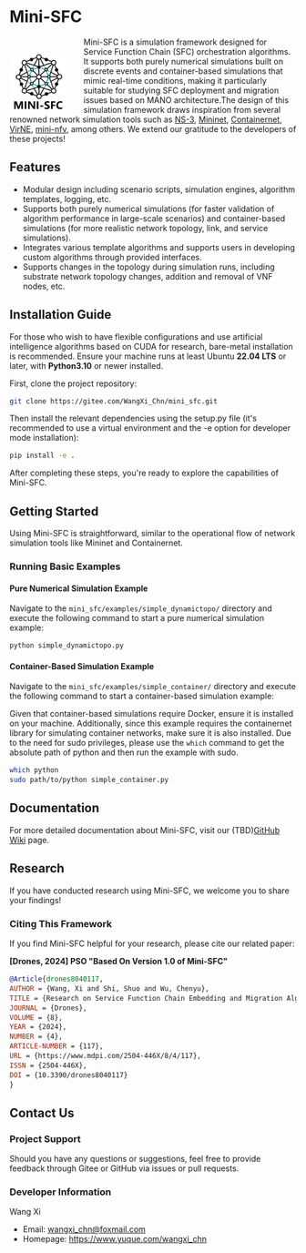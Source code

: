# Mini-SFC

<img align="left" width="100" height="100" style="margin: 30px 30px 0 0;" src="doc/figures/logo.png" />

Mini-SFC is a simulation framework designed for Service Function Chain (SFC) orchestration algorithms. It supports both purely numerical simulations built on discrete events and container-based simulations that mimic real-time conditions, making it particularly suitable for studying SFC deployment and migration issues based on MANO architecture.The design of this simulation framework draws inspiration from several renowned network simulation tools such as [NS-3](https://www.nsnam.org/), [Mininet](https://github.com/mininet/mininet), [Containernet](https://github.com/containernet/containernet), [VirNE](https://github.com/GeminiLight/virne), [mini-nfv](https://github.com/josecastillolema/mini-nfv), among others. We extend our gratitude to the developers of these projects!

## Features

- Modular design including scenario scripts, simulation engines, algorithm templates, logging, etc.
- Supports both purely numerical simulations (for faster validation of algorithm performance in large-scale scenarios) and container-based simulations (for more realistic network topology, link, and service simulations).
- Integrates various template algorithms and supports users in developing custom algorithms through provided interfaces.
- Supports changes in the topology during simulation runs, including substrate network topology changes, addition and removal of VNF nodes, etc.

## Installation Guide

For those who wish to have flexible configurations and use artificial intelligence algorithms based on CUDA for research, bare-metal installation is recommended. Ensure your machine runs at least Ubuntu **22.04 LTS** or later, with **Python3.10** or newer installed.

First, clone the project repository:

```bash
git clone https://gitee.com/WangXi_Chn/mini_sfc.git
```

Then install the relevant dependencies using the setup.py file (it's recommended to use a virtual environment and the -e option for developer mode installation):

```bash
pip install -e .
```

After completing these steps, you're ready to explore the capabilities of Mini-SFC.

## Getting Started

Using Mini-SFC is straightforward, similar to the operational flow of network simulation tools like Mininet and Containernet.

### Running Basic Examples

#### Pure Numerical Simulation Example

Navigate to the `mini_sfc/examples/simple_dynamictopo/` directory and execute the following command to start a pure numerical simulation example:

```bash
python simple_dynamictopo.py
```

#### Container-Based Simulation Example

Navigate to the `mini_sfc/examples/simple_container/` directory and execute the following command to start a container-based simulation example:

Given that container-based simulations require Docker, ensure it is installed on your machine. Additionally, since this example requires the containernet library for simulating container networks, make sure it is also installed. Due to the need for sudo privileges, please use the `which` command to get the absolute path of python and then run the example with sudo.

```bash
which python
sudo path/to/python simple_container.py
```

## Documentation

For more detailed documentation about Mini-SFC, visit our (TBD)[GitHub Wiki](https://github.com/yourusername/Mini-SFC/wiki) page.

## Research

If you have conducted research using Mini-SFC, we welcome you to share your findings!

### Citing This Framework

If you find Mini-SFC helpful for your research, please cite our related paper:

**[Drones, 2024] PSO "Based On Version 1.0 of Mini-SFC"**

```bibtex
@Article{drones8040117,
AUTHOR = {Wang, Xi and Shi, Shuo and Wu, Chenyu},
TITLE = {Research on Service Function Chain Embedding and Migration Algorithm for UAV IoT},
JOURNAL = {Drones},
VOLUME = {8},
YEAR = {2024},
NUMBER = {4},
ARTICLE-NUMBER = {117},
URL = {https://www.mdpi.com/2504-446X/8/4/117},
ISSN = {2504-446X},
DOI = {10.3390/drones8040117}
}
```

## Contact Us

### Project Support

Should you have any questions or suggestions, feel free to provide feedback through Gitee or GitHub via issues or pull requests.

### Developer Information

Wang Xi

- Email: <wangxi_chn@foxmail.com>
- Homepage: <https://www.yuque.com/wangxi_chn>